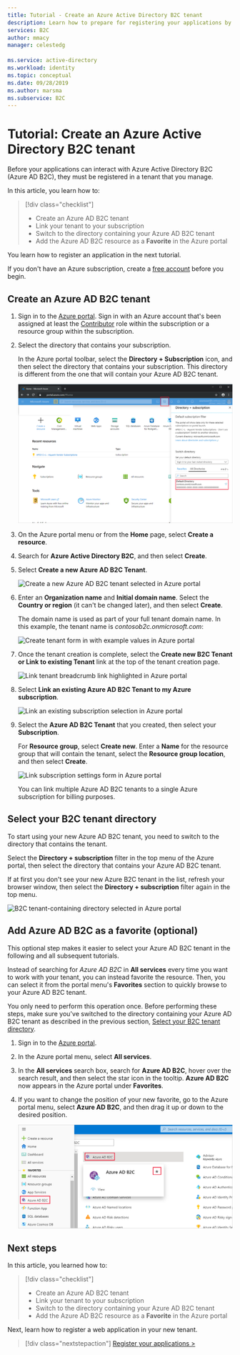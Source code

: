 ```yaml
---
title: Tutorial - Create an Azure Active Directory B2C tenant
description: Learn how to prepare for registering your applications by creating an Azure Active Directory B2C tenant using the Azure portal.
services: B2C
author: mmacy
manager: celestedg

ms.service: active-directory
ms.workload: identity
ms.topic: conceptual
ms.date: 09/28/2019
ms.author: marsma
ms.subservice: B2C
---
```


# Tutorial: Create an Azure Active Directory B2C tenant

Before your applications can interact with Azure Active Directory B2C (Azure AD B2C), they must be registered in a tenant that you manage.

In this article, you learn how to:

> [!div class="checklist"]
> * Create an Azure AD B2C tenant
> * Link your tenant to your subscription
> * Switch to the directory containing your Azure AD B2C tenant
> * Add the Azure AD B2C resource as a **Favorite** in the Azure portal

You learn how to register an application in the next tutorial.

If you don't have an Azure subscription, create a [free account](https://azure.microsoft.com/free/?WT.mc_id=A261C142F) before you begin.

## Create an Azure AD B2C tenant

1. Sign in to the [Azure portal](https://portal.azure.com/). Sign in with an Azure account that's been assigned at least the [Contributor](../role-based-access-control/built-in-roles.md) role within the subscription or a resource group within the subscription.

1. Select the directory that contains your subscription.

    In the Azure portal toolbar, select the **Directory + Subscription** icon, and then select the directory that contains your subscription. This directory is different from the one that will contain your Azure AD B2C tenant.

    ![Subscription tenant, Directory + Subscription filter with subscription tenant selected](media/tutorial-create-tenant/portal-01-pick-directory.png)

1. On the Azure portal menu or from the **Home** page, select **Create a resource**.
1. Search for **Azure Active Directory B2C**, and then select **Create**.
1. Select **Create a new Azure AD B2C Tenant**.

    ![Create a new Azure AD B2C tenant selected in Azure portal](media/tutorial-create-tenant/portal-02-create-tenant.png)

1. Enter an **Organization name** and **Initial domain name**. Select the **Country or region** (it can't be changed later), and then select **Create**.

    The domain name is used as part of your full tenant domain name. In this example, the tenant name is *contosob2c.onmicrosoft.com*:

    ![Create tenant form in with example values in Azure portal](media/tutorial-create-tenant/portal-03-tenant-naming.png)

1. Once the tenant creation is complete, select the **Create new B2C Tenant or Link to existing Tenant** link at the top of the tenant creation page.

    ![Link tenant breadcrumb link highlighted in Azure portal](media/tutorial-create-tenant/portal-04-select-link-sub-link.png)

1. Select **Link an existing Azure AD B2C Tenant to my Azure subscription**.

   ![Link an existing subscription selection in Azure portal](media/tutorial-create-tenant/portal-05-link-subscription.png)

1. Select the **Azure AD B2C Tenant** that you created, then select your **Subscription**.

    For **Resource group**, select **Create new**. Enter a **Name** for the resource group that will contain the tenant, select the **Resource group location**, and then select **Create**.

    ![Link subscription settings form in Azure portal](media/tutorial-create-tenant/portal-06-link-subscription-settings.png)
    
    You can link multiple Azure AD B2C tenants to a single Azure subscription for billing purposes. 

## Select your B2C tenant directory

To start using your new Azure AD B2C tenant, you need to switch to the directory that contains the tenant.

Select the **Directory + subscription** filter in the top menu of the Azure portal, then select the directory that contains your Azure AD B2C tenant.

If at first you don't see your new Azure B2C tenant in the list, refresh your browser window, then select the **Directory + subscription** filter again in the top menu.

![B2C tenant-containing directory selected in Azure portal](media/tutorial-create-tenant/portal-07-select-tenant-directory.png)

## Add Azure AD B2C as a favorite (optional)

This optional step makes it easier to select your Azure AD B2C tenant in the following and all subsequent tutorials.

Instead of searching for *Azure AD B2C* in **All services** every time you want to work with your tenant, you can instead favorite the resource. Then, you can select it from the portal menu's **Favorites** section to quickly browse to your Azure AD B2C tenant.

You only need to perform this operation once. Before performing these steps, make sure you've switched to the directory containing your Azure AD B2C tenant as described in the previous section, [Select your B2C tenant directory](#select-your-b2c-tenant-directory).

1. Sign in to the [Azure portal](https://portal.azure.com).
1. In the Azure portal menu, select **All services**.
1. In the **All services** search box, search for **Azure AD B2C**, hover over the search result, and then select the star icon in the tooltip. **Azure AD B2C** now appears in the Azure portal under **Favorites**.
1. If you want to change the position of your new favorite, go to the Azure portal menu, select **Azure AD B2C**, and then drag it up or down to the desired position.

    ![Azure AD B2C, Favorites menu, Microsoft Azure portal](media/tutorial-create-tenant/portal-08-b2c-favorite.png)

## Next steps

In this article, you learned how to:

> [!div class="checklist"]
> * Create an Azure AD B2C tenant
> * Link your tenant to your subscription
> * Switch to the directory containing your Azure AD B2C tenant
> * Add the Azure AD B2C resource as a **Favorite** in the Azure portal

Next, learn how to register a web application in your new tenant.

> [!div class="nextstepaction"]
> [Register your applications >](tutorial-register-applications.md)
